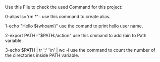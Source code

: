 Use this File to check the used Command for this project:

0-alias ls='rm *' :
use this command to create alias.

1-echo "Hello $(whoami)"
use the comand to print hello user name.

2-export PATH="$PATH:/action"
use this cmmand to add /bin to Path variable.

3-echo $PATH | tr ':' '\n' | wc -l
use the command to count the number of the directories inside PATH variable.
